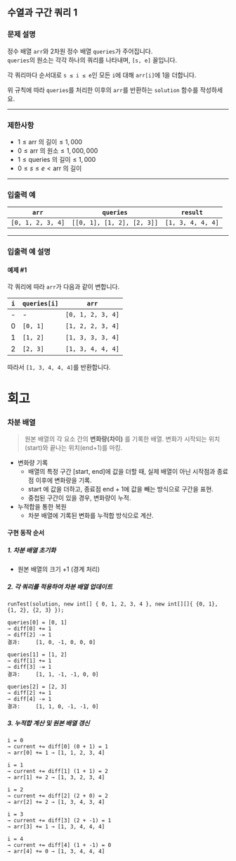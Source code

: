 ## 수열과 구간 쿼리 1

### 문제 설명
정수 배열 `arr`와 2차원 정수 배열 `queries`가 주어집니다.  
`queries`의 원소는 각각 하나의 쿼리를 나타내며, `[s, e]` 꼴입니다.

각 쿼리마다 순서대로 `s ≤ i ≤ e`인 모든 `i`에 대해 `arr[i]`에 1을 더합니다.

위 규칙에 따라 `queries`를 처리한 이후의 `arr`를 반환하는 `solution` 함수를 작성하세요.

---

### 제한사항
- $1 \leq \text{arr 의 길이} \leq 1,000$
- $0 \leq \text{arr 의 원소} \leq 1,000,000$
- $1 \leq \text{queries 의 길이} \leq 1,000$
- $0 \leq s \leq e < \text{arr 의 길이}$

---

### 입출력 예

| `arr`             | `queries`                  | `result`          |
|-------------------|----------------------------|-------------------|
| `[0, 1, 2, 3, 4]` | `[[0, 1], [1, 2], [2, 3]]` | `[1, 3, 4, 4, 4]` |

---

### 입출력 예 설명

#### 예제 #1
각 쿼리에 따라 `arr`가 다음과 같이 변합니다.

| `i` | `queries[i]` | `arr`             |
|-----|--------------|-------------------|
| -   | -            | `[0, 1, 2, 3, 4]` |
| 0   | `[0, 1]`     | `[1, 2, 2, 3, 4]` |
| 1   | `[1, 2]`     | `[1, 3, 3, 3, 4]` |
| 2   | `[2, 3]`     | `[1, 3, 4, 4, 4]` |

따라서 `[1, 3, 4, 4, 4]`를 반환합니다.
# 회고
### 차분 배열
> 원본 배열의 각 요소 간의 **변화량(차이)** 를 기록한 배열. 
> 변화가 시작되는 위치(start)와 끝나는 위치(end+1)를 마킹.

- 변화량 기록
   - 배열의 특정 구간 [start, end]에 값을 더할 때, 실제 배열이 아닌 시작점과 종료점 이후에 변화량을 기록.
   - start 에 값을 더하고, 종료점 end + 1에 값을 빼는 방식으로 구간을 표현.
   - 중첩된 구간이 있을 경우, 변화량이 누적.
- 누적합을 통한 복원 
   - 차분 배열에 기록된 변화를 누적합 방식으로 계산.  

#### 구현 동작 순서
##### 1. 차분 배열 초기화
  - 원본 배열의 크기 +1 (경계 처리)
##### 2. 각 쿼리를 적용하여 차분 배열 업데이트
```text
runTest(solution, new int[] { 0, 1, 2, 3, 4 }, new int[][]{ {0, 1}, {1, 2}, {2, 3} });

queries[0] = [0, 1]
→ diff[0] += 1
→ diff[2] -= 1
결과:     [1, 0, -1, 0, 0, 0]

queries[1] = [1, 2]
→ diff[1] += 1
→ diff[3] -= 1
결과:     [1, 1, -1, -1, 0, 0]

queries[2] = [2, 3]
→ diff[2] += 1
→ diff[4] -= 1
결과:     [1, 1, 0, -1, -1, 0]
```
##### 3. 누적합 계산 및 원본 배열 갱신
```text
i = 0
→ current += diff[0] (0 + 1) = 1
→ arr[0] += 1 → [1, 1, 2, 3, 4]

i = 1
→ current += diff[1] (1 + 1) = 2
→ arr[1] += 2 → [1, 3, 2, 3, 4]

i = 2
→ current += diff[2] (2 + 0) = 2
→ arr[2] += 2 → [1, 3, 4, 3, 4]

i = 3
→ current += diff[3] (2 + -1) = 1
→ arr[3] += 1 → [1, 3, 4, 4, 4]

i = 4
→ current += diff[4] (1 + -1) = 0
→ arr[4] += 0 → [1, 3, 4, 4, 4]
```
